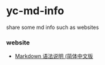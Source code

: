 yc-md-info
==========

share some md info such as websites


### website

+  [Markdown 语法说明 (简体中文版](http://wowubuntu.com/markdown)
